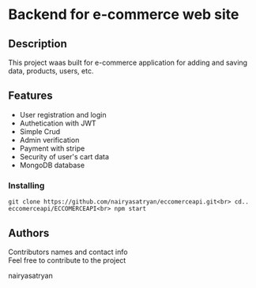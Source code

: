 # Backend for e-commerce web site

## Description

This project waas built for e-commerce application for adding and saving data, products, users, etc.



## Features

- User registration and login
- Authetication with JWT
- Simple Crud
- Admin verification
- Payment with stripe
- Security of user's cart data
- MongoDB database

### Installing

` git clone https://github.com/nairyasatryan/eccomerceapi.git<br>
 cd.. eccomerceapi/ECCOMERCEAPI<br>
 npm start
 `
 

## Authors

Contributors names and contact info  
Feel free to contribute to the project


nairyasatryan



